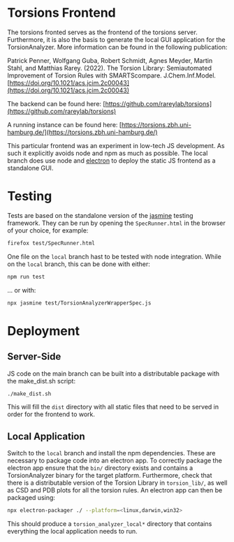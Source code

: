 # Torsions Frontend

The torsions fronted serves as the frontend of the torsions server. Furthermore, it is also the basis to generate the
local GUI application for the TorsionAnalyzer. More information can be found in the following publication:

Patrick Penner, Wolfgang Guba, Robert Schmidt, Agnes Meyder, Martin Stahl, and Matthias Rarey. (2022). The Torsion Library: Semiautomated Improvement of Torsion Rules with SMARTScompare. J.Chem.Inf.Model. [https://doi.org/10.1021/acs.jcim.2c00043](https://doi.org/10.1021/acs.jcim.2c00043)

The backend can be found here: [https://github.com/rareylab/torsions](https://github.com/rareylab/torsions)

A running instance can be found here: [https://torsions.zbh.uni-hamburg.de/](https://torsions.zbh.uni-hamburg.de/)

This particular frontend was an experiment in low-tech JS development. As such it explicitly avoids node and npm as
much as possible. The local branch does use node and [electron](https://www.electronjs.org/) to deploy the static JS
frontend as a standalone GUI.

# Testing

Tests are based on the standalone version of the [jasmine](https://jasmine.github.io/) testing framework. They can be
run by opening the `SpecRunner.html` in the browser of your choice, for example:
```bash
firefox test/SpecRunner.html
```

One file on the `local` branch hast to be tested with node integration. While on the `local` branch, this can be done
with either:
```bash
npm run test
```
... or with:
```bash
npx jasmine test/TorsionAnalyzerWrapperSpec.js
```

# Deployment

## Server-Side

JS code on the main branch can be built into a distributable package with the make_dist.sh script:
```bash
./make_dist.sh
```
This will fill the `dist` directory with all static files that need to be served in order for the frontend to work.

## Local Application

Switch to the `local` branch and install the npm dependencies. These are necessary to package code into an electron app.
To correctly package the electron app ensure that the `bin/` directory exists and contains a TorsionAnalyzer binary for
the target platform. Furthermore, check that there is a distributable version of the Torsion Library in `torsion_lib/`,
as well as CSD and PDB plots for all the torsion rules. An electron app can then be packaged using:
```bash
npx electron-packager ./ --platform=<linux,darwin,win32>
```
This should produce a `torsion_analyzer_local*` directory that contains everything the local application needs to run.
